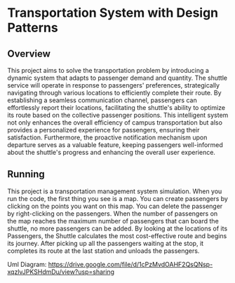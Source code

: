 # Transportation System with Design Patterns
## Overview
This project aims to solve the transportation problem by introducing a dynamic system that adapts to passenger demand and quantity. The shuttle service will operate in response to passengers' preferences, strategically navigating through various locations to efficiently complete their route. By establishing a seamless communication channel, passengers can effortlessly report their locations, facilitating the shuttle's ability to optimize its route based on the collective passenger positions. This intelligent system not only enhances the overall efficiency of campus transportation but also provides a personalized experience for passengers, ensuring their satisfaction. Furthermore, the proactive notification mechanism upon departure serves as a valuable feature, keeping passengers well-informed about the shuttle's progress and enhancing the overall user experience.

## Running
This project is a transportation management system simulation. When you run the code, the first thing you see is a map. You can create passengers by clicking on the points you want on this map. You can delete the passenger by right-clicking on the passengers. When the number of passengers on the map reaches the maximum number of passengers that can board the shuttle, no more passengers can be added. By looking at the locations of its Passengers, the Shuttle calculates the most cost-effective route and begins its journey. After picking up all the passengers waiting at the stop, it completes its route at the last station and unloads the passengers.

Uml Diagram: https://drive.google.com/file/d/1cPzMvdOAHF2QsQNsp-xqzlvJPKSHdmDu/view?usp=sharing 
 

